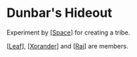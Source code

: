 # Dunbar's Hideout

Experiment by [[Space]] for creating a tribe.

[[Leaf]], [[Xorander]] and [[Raj]] are members. 

[//begin]: # "Autogenerated link references for markdown compatibility"
[Space]: Space "Space"
[Leaf]: leaf "Leaf"
[Xorander]: xorander "Xorander"
[Raj]: Raj "Raj"
[//end]: # "Autogenerated link references"
